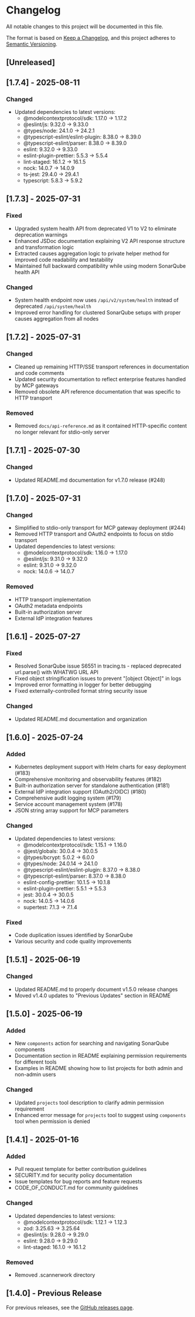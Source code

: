 # Changelog

All notable changes to this project will be documented in this file.

The format is based on [Keep a Changelog](https://keepachangelog.com/en/1.0.0/),
and this project adheres to [Semantic Versioning](https://semver.org/spec/v2.0.0.html).

## [Unreleased]

## [1.7.4] - 2025-08-11

### Changed
- Updated dependencies to latest versions:
  - @modelcontextprotocol/sdk: 1.17.0 → 1.17.2
  - @eslint/js: 9.32.0 → 9.33.0
  - @types/node: 24.1.0 → 24.2.1
  - @typescript-eslint/eslint-plugin: 8.38.0 → 8.39.0
  - @typescript-eslint/parser: 8.38.0 → 8.39.0
  - eslint: 9.32.0 → 9.33.0
  - eslint-plugin-prettier: 5.5.3 → 5.5.4
  - lint-staged: 16.1.2 → 16.1.5
  - nock: 14.0.7 → 14.0.9
  - ts-jest: 29.4.0 → 29.4.1
  - typescript: 5.8.3 → 5.9.2

## [1.7.3] - 2025-07-31

### Fixed
- Upgraded system health API from deprecated V1 to V2 to eliminate deprecation warnings
- Enhanced JSDoc documentation explaining V2 API response structure and transformation logic
- Extracted causes aggregation logic to private helper method for improved code readability and testability
- Maintained full backward compatibility while using modern SonarQube health API

### Changed
- System health endpoint now uses `/api/v2/system/health` instead of deprecated `/api/system/health`
- Improved error handling for clustered SonarQube setups with proper causes aggregation from all nodes

## [1.7.2] - 2025-07-31

### Changed
- Cleaned up remaining HTTP/SSE transport references in documentation and code comments
- Updated security documentation to reflect enterprise features handled by MCP gateways
- Removed obsolete API reference documentation that was specific to HTTP transport

### Removed
- Removed `docs/api-reference.md` as it contained HTTP-specific content no longer relevant for stdio-only server

## [1.7.1] - 2025-07-30

### Changed
- Updated README.md documentation for v1.7.0 release (#248)

## [1.7.0] - 2025-07-31

### Changed
- Simplified to stdio-only transport for MCP gateway deployment (#244)
- Removed HTTP transport and OAuth2 endpoints to focus on stdio transport
- Updated dependencies to latest versions:
  - @modelcontextprotocol/sdk: 1.16.0 → 1.17.0
  - @eslint/js: 9.31.0 → 9.32.0
  - eslint: 9.31.0 → 9.32.0
  - nock: 14.0.6 → 14.0.7

### Removed
- HTTP transport implementation
- OAuth2 metadata endpoints
- Built-in authorization server
- External IdP integration features

## [1.6.1] - 2025-07-27

### Fixed
- Resolved SonarQube issue S6551 in tracing.ts - replaced deprecated url.parse() with WHATWG URL API
- Fixed object stringification issues to prevent "[object Object]" in logs
- Improved error formatting in logger for better debugging
- Fixed externally-controlled format string security issue

### Changed
- Updated README.md documentation and organization

## [1.6.0] - 2025-07-24

### Added
- Kubernetes deployment support with Helm charts for easy deployment (#183)
- Comprehensive monitoring and observability features (#182)
- Built-in authorization server for standalone authentication (#181)
- External IdP integration support (OAuth2/OIDC) (#180)
- Comprehensive audit logging system (#179)
- Service account management system (#178)
- JSON string array support for MCP parameters

### Changed
- Updated dependencies to latest versions:
  - @modelcontextprotocol/sdk: 1.15.1 → 1.16.0
  - @jest/globals: 30.0.4 → 30.0.5
  - @types/bcrypt: 5.0.2 → 6.0.0
  - @types/node: 24.0.14 → 24.1.0
  - @typescript-eslint/eslint-plugin: 8.37.0 → 8.38.0
  - @typescript-eslint/parser: 8.37.0 → 8.38.0
  - eslint-config-prettier: 10.1.5 → 10.1.8
  - eslint-plugin-prettier: 5.5.1 → 5.5.3
  - jest: 30.0.4 → 30.0.5
  - nock: 14.0.5 → 14.0.6
  - supertest: 7.1.3 → 7.1.4

### Fixed
- Code duplication issues identified by SonarQube
- Various security and code quality improvements

## [1.5.1] - 2025-06-19

### Changed
- Updated README.md to properly document v1.5.0 release changes
- Moved v1.4.0 updates to "Previous Updates" section in README

## [1.5.0] - 2025-06-19

### Added
- New `components` action for searching and navigating SonarQube components
- Documentation section in README explaining permission requirements for different tools
- Examples in README showing how to list projects for both admin and non-admin users

### Changed
- Updated `projects` tool description to clarify admin permission requirement
- Enhanced error message for `projects` tool to suggest using `components` tool when permission is denied

## [1.4.1] - 2025-01-16

### Added
- Pull request template for better contribution guidelines
- SECURITY.md for security policy documentation
- Issue templates for bug reports and feature requests
- CODE_OF_CONDUCT.md for community guidelines

### Changed
- Updated dependencies to latest versions:
  - @modelcontextprotocol/sdk: 1.12.1 → 1.12.3
  - zod: 3.25.63 → 3.25.64
  - @eslint/js: 9.28.0 → 9.29.0
  - eslint: 9.28.0 → 9.29.0
  - lint-staged: 16.1.0 → 16.1.2

### Removed
- Removed .scannerwork directory

## [1.4.0] - Previous Release

For previous releases, see the [GitHub releases page](https://github.com/sapientpants/sonarqube-mcp-server/releases).